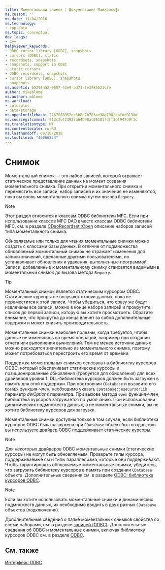 ```yaml
---
title: Моментальный снимок | Документация Майкрософт
ms.custom: ''
ms.date: 11/04/2016
ms.technology:
- cpp-data
ms.topic: conceptual
dev_langs:
- C++
helpviewer_keywords:
- ODBC cursor library [ODBC], snapshots
- cursors [ODBC], static
- recordsets, snapshots
- snapshots, support in ODBC
- static cursors
- ODBC recordsets, snapshots
- cursor library [ODBC], snapshots
- snapshots
ms.assetid: b5293a52-0657-43e9-bd71-fe3785b21c7e
author: mikeblome
ms.author: mblome
ms.workload:
- cplusplus
- data-storage
ms.openlocfilehash: 2767868952ee3b8e7b783ae38e7982ebfdd0138d
ms.sourcegitcommit: 913c3bf23937b64b90ac05181fdff3df947d9f1c
ms.translationtype: MT
ms.contentlocale: ru-RU
ms.lasthandoff: 09/18/2018
ms.locfileid: "46066834"
---
```

# <a name="snapshot"></a>Снимок

Моментальный снимок — это набор записей, который отражает статическое представление данных на момент создания моментального снимка. При открытии моментального снимка и переместить все записи, набор записей и их значения не изменяются, пока вы вновь моментального снимка путем вызова `Requery`.  
  
> [!NOTE]
>  Этот раздел относится к классам ODBC библиотеки MFC. Если при использовании классов MFC DAO вместо классам ODBC библиотеки MFC, см. в разделе [CDaoRecordset::Open](../../mfc/reference/cdaorecordset-class.md#open) описание наборов записей типа моментального снимка.  
  
Обновляемые или только для чтения моментальные снимки можно создать с классами базы данных. В отличие от подмножества обновляемый моментальный снимок не отражает изменения для записи значений, сделанные другими пользователями, но устанавливает обновления и удаления, выполненные программой. Записи, добавленные к моментальному снимку становятся видимыми в моментальный снимок до вызова метода `Requery`.  
  
> [!TIP]
>  Моментальный снимок является статическим курсором ODBC. Статические курсоры не получают строки данных, пока не переместится к этой записи. Чтобы убедиться, что сразу же будут извлечены все записи, можно в конце набора записей и прокрутите список до первой записи, которую вы хотите просмотреть. Обратите внимание, что прокрутка до конца влечет за собой дополнительные издержки и может снизить производительность.  
  
Моментальные снимки наиболее полезны, когда требуется, чтобы данные не изменялись во время операций, например при создании отчета или выполнения вычислений. Тем не менее источник данных можно расходятся значительно из моментального снимка, поэтому может потребоваться перестроить его время от времени.  
  
Поддержка моментальных снимков основана на библиотеку курсоров ODBC, который обеспечивает статические курсоры и позиционированные обновления (требуется для обновления) для всех драйверов уровня 1. DLL-библиотека курсоров должен быть загружен в память для этой поддержки. При построении `CDatabase` и вызовите его `OpenEx` функция-член, необходимо указать `CDatabase::useCursorLib` параметр *dwOptions* параметра. При вызове метода `Open` функция-член, библиотека курсоров загружается по умолчанию. При использовании динамических подмножеств данных, а не моментальные снимки, вы не хотите библиотеку курсоров для загрузки.  
  
Моментальные снимки доступны только в том случае, если библиотека курсоров ODBC была загружена при `CDatabase` объект был создан, или вы используете драйвер ODBC поддерживает статические курсоры.  
  
> [!NOTE]
>  Для некоторых драйверов ODBC моментальные снимки (статические курсоры) не могут быть обновляемым. Проверьте типы курсора, поддерживаемые см и типы параллелизма, которые они поддерживают. Чтобы гарантировать обновляемые моментальные снимки, убедитесь, что загрузить библиотеку курсоров в память при создании `CDatabase` объекта. Дополнительные сведения см. в разделе [ODBC: библиотека курсоров ODBC](../../data/odbc/odbc-the-odbc-cursor-library.md).  
  
> [!NOTE]
>  Если вы хотите использовать моментальные снимки и динамических подмножеств данных, их необходимо вводить в двух разных `CDatabase` объектов (подключения).  
  
Дополнительные сведения о папке моментальных снимков свойства со всеми наборами, см. в разделе [записей (ODBC)](../../data/odbc/recordset-odbc.md). Дополнительные сведения об ODBC и моментальные снимки, включая библиотеку курсоров ODBC см. в разделе [ODBC](../../data/odbc/odbc-basics.md).  
  
## <a name="see-also"></a>См. также  

[Интерфейс ODBC](../../data/odbc/open-database-connectivity-odbc.md)